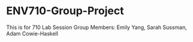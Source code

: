 # ENV710-Group-Project
This is for 710 Lab Session
Group Members: Emily Yang, Sarah Sussman, Adam Cowie-Haskell

